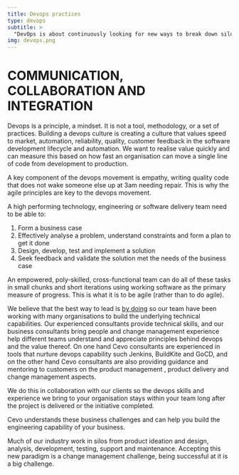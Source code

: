 ```yaml
---
title: Devops practices
type: devops
subtitle: >
  "DevOps is about continuously looking for new ways to break down silos, remove bottlenecks, and eliminate inefficiencies — all while holding ourselves to a higher standard of software quality and reliability".
img: devops.png
---
```


# COMMUNICATION, COLLABORATION AND INTEGRATION

Devops is a principle, a mindset. It is not a tool, methodology, or a set of practices. Building a devops culture is creating a culture that values speed to market, automation, reliability, quality, customer feedback in the software development lifecycle and automation. We want to realise value quickly and can measure this based on how fast an organisation can move a single line of code from development to production.

A key component of the devops movement is empathy, writing quality code that does not wake someone else up at 3am needing repair. This is why the agile principles are key to the devops movement. 

A high performing technology, engineering or software delivery team need to be able to:1.	Form a business case2.	Effectively analyse a problem, understand constraints and form a plan to get it done3.	Design, develop, test and implement a solution4.	Seek feedback and validate the solution met the needs of the business caseAn empowered, poly-skilled, cross-functional team can do all of these tasks in small chunks and short iterations using working software as the primary measure of progress. This is what it is to be agile (rather than to do agile).

We believe that the best way to lead is [by doing](/cases/devops) so our team have been working with many organisations to build the underlying technical capabilities. Our experienced consultants provide technical skills, and our business consultants bring people and change management experience help different teams understand and appreciate principles behind devops and the value thereof. On one hand Cevo consultants are experienced in tools that nurture devops capability such Jenkins, BuildKite and GoCD, and on the other hand Cevo consultants are also providing guidance and mentoring to customers on the product management , product delivery and change management aspects.







We do this in collaboration with our clients so the devops skills and experience we bring to your organisation stays within your team long after the project is delivered or the initiative completed.

Cevo understands these business challenges and can help you build the engineering capability of your business.

Much of our industry work in silos from product ideation and design, analysis, development, testing, support and maintenance. Accepting this new paradigm is a change management challenge, being successful at it is a big challenge.